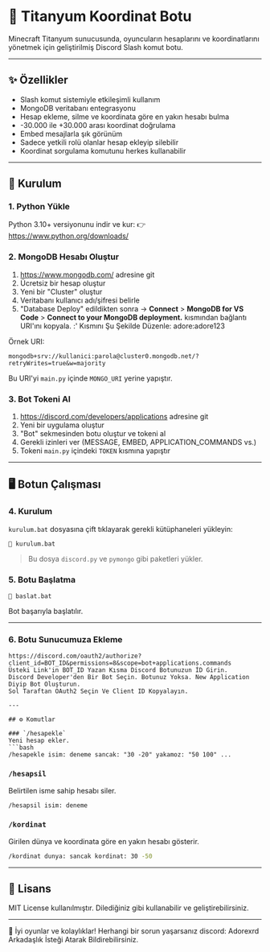 # 🤖 Titanyum Koordinat Botu

Minecraft Titanyum sunucusunda, oyuncuların hesaplarını ve koordinatlarını yönetmek için geliştirilmiş Discord Slash komut botu.

---

## ✨ Özellikler

- Slash komut sistemiyle etkileşimli kullanım
- MongoDB veritabanı entegrasyonu
- Hesap ekleme, silme ve koordinata göre en yakın hesabı bulma
- -30.000 ile +30.000 arası koordinat doğrulama
- Embed mesajlarla şık görünüm
- Sadece yetkili rolü olanlar hesap ekleyip silebilir
- Koordinat sorgulama komutunu herkes kullanabilir

---

## 🚀 Kurulum

### 1. Python Yükle
Python 3.10+ versiyonunu indir ve kur:
👉 https://www.python.org/downloads/

### 2. MongoDB Hesabı Oluştur
1. https://www.mongodb.com/ adresine git
2. Ücretsiz bir hesap oluştur
3. Yeni bir "Cluster" oluştur
4. Veritabanı kullanıcı adı/şifresi belirle
5. "Database Deploy" edildikten sonra → **Connect** > **MongoDB for VS Code** > **Connect to your MongoDB deployment.** kısmından bağlantı URI'ını kopyala.
<username>:<password>' Kısmını Şu Şekilde Düzenle: adore:adore123

Örnek URI:
```
mongodb+srv://kullanici:parola@cluster0.mongodb.net/?retryWrites=true&w=majority
```

Bu URI'yi `main.py` içinde `MONGO_URI` yerine yapıştır.

### 3. Bot Tokeni Al
1. https://discord.com/developers/applications adresine git
2. Yeni bir uygulama oluştur
3. "Bot" sekmesinden botu oluştur ve tokeni al
4. Gerekli izinleri ver (MESSAGE, EMBED, APPLICATION_COMMANDS vs.)
5. Tokeni `main.py` içindeki `TOKEN` kısmına yapıştır

---

## 🖥️ Botun Çalışması

### 4. Kurulum
`kurulum.bat` dosyasına çift tıklayarak gerekli kütüphaneleri yükleyin:
```
🔧 kurulum.bat
```

> Bu dosya `discord.py` ve `pymongo` gibi paketleri yükler.

### 5. Botu Başlatma
```
🚀 baslat.bat
```
Bot başarıyla başlatılır.

---
### 6. Botu Sunucumuza Ekleme
```
https://discord.com/oauth2/authorize?client_id=BOT_ID&permissions=8&scope=bot+applications.commands
Üsteki Link'in BOT_ID Yazan Kısma Discord Botunuzun İD Girin.
Discord Developer'den Bir Bot Seçin. Botunuz Yoksa. New Application Diyip Bot Oluşturun.
Sol Taraftan OAuth2 Seçin Ve Client ID Kopyalayın.

---

## ⚙️ Komutlar

### `/hesapekle`
Yeni hesap ekler.
```bash
/hesapekle isim: deneme sancak: "30 -20" yakamoz: "50 100" ...
```

### `/hesapsil`
Belirtilen isme sahip hesabı siler.
```bash
/hesapsil isim: deneme
```

### `/kordinat`
Girilen dünya ve koordinata göre en yakın hesabı gösterir.
```bash
/kordinat dunya: sancak kordinat: 30 -50
```

---

## 📄 Lisans

MIT License kullanılmıştır. Dilediğiniz gibi kullanabilir ve geliştirebilirsiniz.

---

🎉 İyi oyunlar ve kolaylıklar! Herhangi bir sorun yaşarsanız discord: Adorexrd Arkadaşlık İsteği Atarak Bildirebilirsiniz.

